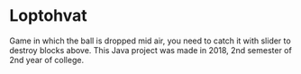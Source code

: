 # Loptohvat
Game in which the ball is dropped mid air, you need to catch it with slider to destroy blocks above.
This Java project was made in 2018, 2nd semester of 2nd year of college.
